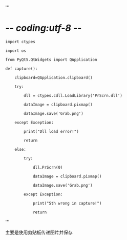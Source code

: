 ﻿'''
 # -*- coding:utf-8 -*-

    import ctypes

    import os

    from PyQt5.QtWidgets import QApplication

    def capture():

        clipboard=QApplication.clipboard()

        try:

            dll = ctypes.cdll.LoadLibrary('PrScrn.dll')

            dataImage = clipboard.pixmap()

            dataImage.save('Grab.png')

        except Exception:

            print("Dll load error!")

            return

        else:

            try:

                dll.PrScrn(0)

                dataImage = clipboard.pixmap()

                dataImage.save('Grab.png')

            except Exception:

                print("Sth wrong in capture!")

                return
'''

主要是使用剪贴板传递图片并保存


